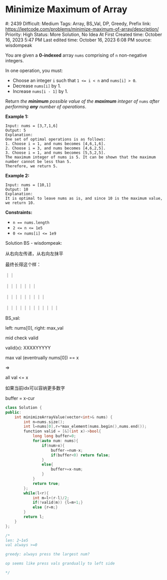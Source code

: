 # Minimize Maximum of Array

#: 2439
Difficult: Medium
Tags: Array, BS_Val, DP, Greedy, Prefix
link: https://leetcode.com/problems/minimize-maximum-of-array/description/
Priority: High
Status: More Solution, No Idea At First
Created time: October 16, 2023 5:47 PM
Last edited time: October 16, 2023 6:08 PM
source: wisdompeak

You are given a **0-indexed** array `nums` comprising of `n` non-negative integers.

In one operation, you must:

- Choose an integer `i` such that `1 <= i < n` and `nums[i] > 0`.
- Decrease `nums[i]` by 1.
- Increase `nums[i - 1]` by 1.

Return *the **minimum** possible value of the **maximum** integer of* `nums` *after performing **any** number of operations*.

**Example 1:**

```
Input: nums = [3,7,1,6]
Output: 5
Explanation:
One set of optimal operations is as follows:
1. Choose i = 1, and nums becomes [4,6,1,6].
2. Choose i = 3, and nums becomes [4,6,2,5].
3. Choose i = 1, and nums becomes [5,5,2,5].
The maximum integer of nums is 5. It can be shown that the maximum number cannot be less than 5.
Therefore, we return 5.

```

**Example 2:**

```
Input: nums = [10,1]
Output: 10
Explanation:
It is optimal to leave nums as is, and since 10 is the maximum value, we return 10.

```

**Constraints:**

- `n == nums.length`
- `2 <= n <= 1e5`
- `0 <= nums[i] <= 1e9`

Solution BS - wisdompeak:

从右向左传递，从右向左抹平

最终长得这个样：

｜｜

｜｜｜｜｜｜｜

｜｜｜｜｜｜｜｜｜

｜｜｜｜｜｜｜｜｜｜｜｜

BS_val:

left: nums[0], right: max_val

mid check valid

valid(x): XXXXYYYYY

max val (eventrually nums[0]) == x

⇒

all val <= x

如果当前idx可以容纳更多数字

buffer = x-cur

```cpp
class Solution {
public:
    int minimizeArrayValue(vector<int>& nums) {
        int n=nums.size();
        int l=nums[0],r=*max_element(nums.begin(),nums.end());
        function valid = [&](int x)->bool{
            long long buffer=0;
            for(auto num: nums){
                if(num>x){
                    buffer-=num-x;
                    if(buffer<0) return false;
                }
                else{
                    buffer+=x-num;
                }
            }
            return true;
        };
        while(l<r){
            int m=l+(r-l)/2;
            if(!valid(m)) {l=m+1;}
            else {r=m;}
        }
        return l;
    }
};

/*
len: 2~1e5
val always >=0

greedy: always press the largest num?

op seems like press vals grandually to left side

*/
```